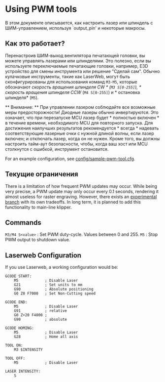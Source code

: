 # Using PWM tools

В этом документе описывается, как настроить лазер или шпиндель с ШИМ-управлением, используя `output_pin' и некоторые макросы.

## Как это работает?

Перенастроив ШИМ-выход вентилятора печатающей головки, вы можете управлять лазерами или шпинделями. Это полезно, если вы используете переключаемые печатающие головки, например, E3D устройство для смены инструмента или решение "Сделай сам". Обычно кулачковые инструменты, такие как LaserWeb, могут быть сконфигурированы для использования команд `M3-M5`, которые обозначают *скорость вращения шпинделя CW * (`M3 S[0-255]`), * скорость вращения шпинделя CCW* (`M4 S[0-255]`) и * остановка шпинделя* (`M5`).

** Внимание: ** При управлении лазером соблюдайте все возможные меры предосторожности! Диодные лазеры обычно инвертируются. Это означает, что при перезапуске MCU лазер будет * полностью включен * в течение времени, необходимого MCU для повторного запуска. Для достижения наилучших результатов рекомендуется * всегда * надевать соответствующие лазерные очки с нужной длиной волны, если лазер включен; и отключать лазер, когда он не нужен. Кроме того, вы должны настроить тайм-аут безопасности, чтобы, когда ваш хост или MCU столкнутся с ошибкой, инструмент остановится.

For an example configuration, see [config/sample-pwm-tool.cfg](/config/sample-pwm-tool.cfg).

## Текущие ограничения

There is a limitation of how frequent PWM updates may occur. While being very precise, a PWM update may only occur every 0.1 seconds, rendering it almost useless for raster engraving. However, there exists an [experimental branch](https://github.com/Cirromulus/klipper/tree/laser_tool) with its own tradeoffs. In long term, it is planned to add this functionality to main-line klipper.

## Commands

`M3/M4 S<value>` : Set PWM duty-cycle. Values between 0 and 255. `M5` : Stop PWM output to shutdown value.

## Laserweb Configuration

If you use Laserweb, a working configuration would be:

    GCODE START:
        M5            ; Disable Laser
        G21           ; Set units to mm
        G90           ; Absolute positioning
        G0 Z0 F7000   ; Set Non-Cutting speed
    
    GCODE END:
        M5            ; Disable Laser
        G91           ; relative
        G0 Z+20 F4000 ;
        G90           ; absolute
    
    GCODE HOMING:
        M5            ; Disable Laser
        G28           ; Home all axis
    
    TOOL ON:
        M3 $INTENSITY
    
    TOOL OFF:
        M5            ; Disable Laser
    
    LASER INTENSITY:
        S

